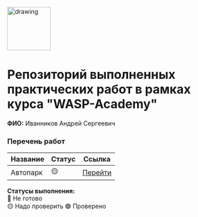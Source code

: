 <a href="https://wasp-academy.com"><img src="https://wasp-academy.com/Resources/wasp-logo.png" alt="drawing" width="100"/></a>
# Репозиторий выполненных практических работ в рамках курса "WASP-Academy"
**ФИО:** Иванников Андрей Сергеевич
 
### Перечень работ

Название          | Статус | Ссылка
------------------|--------|--------
Автопарк          | 🟡    | <a href="https://github.com/vdetstvepil/wasp-homework/tree/master/Autopark">Перейти</a>


**Статусы выполнения:** <br>
🔴 Не готово <br>
🟡 Надо проверить
🟢 Проверено
